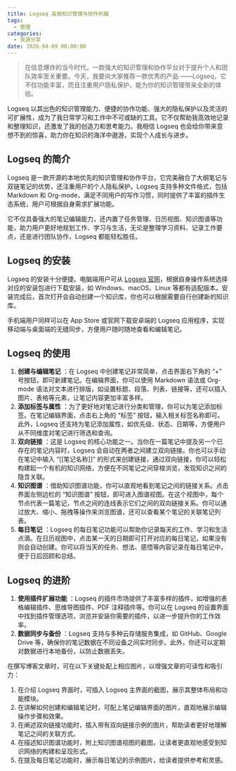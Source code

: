 ```yaml
---
title: Logseq 高效知识管理与协作利器
tags:
  - 管理
categories:
  - 资源分享
date: 2026-04-09 00:00:00
---
```


> 在信息爆炸的当今时代，一款强大的知识管理和协作平台对于提升个人和团队效率至关重要。今天，我要向大家推荐一款优秀的产品 ——Logseq，它不仅功能丰富，而且注重用户隐私保护，能为你的知识管理带来全新的体验。

Logseq 以其出色的知识管理能力、便捷的协作功能、强大的隐私保护以及灵活的可扩展性，成为了我日常学习和工作中不可或缺的工具。它不仅帮助我高效地记录和整理知识，还激发了我的创造力和思考能力。我相信 Logseq 也会给你带来意想不到的惊喜，助力你在知识的海洋中遨游，实现个人成长与进步。

<!-- more -->

## Logseq 的简介

Logseq 是一款开源的本地优先的知识管理和协作平台，它完美融合了大纲笔记与双链笔记的优势，还注重用户的个人隐私保护。Logseq 支持多种文件格式，包括 Markdown 和 Org-mode，满足不同用户的写作习惯，同时提供了丰富的插件生态系统，用户可根据自身需求扩展功能。

它不仅具备强大的笔记编辑能力，还内置了任务管理、日历视图、知识图谱等功能，助力用户更好地规划工作、学习与生活，无论是整理学习资料、记录工作要点，还是进行团队协作，Logseq 都能轻松胜任。

## Logseq 的安装

Logseq 的安装十分便捷。电脑端用户可从 [Logseq 官网](https://logseq.com/)，根据自身操作系统选择对应的安装包进行下载安装，如 Windows、macOS、Linux 等都有适配版本。安装完成后，首次打开会自动创建一个知识库，你也可以根据需要自行创建新的知识库。

手机端用户同样可以在 App Store 或官网下载安卓端的 Logseq 应用程序，实现移动端与桌面端的无缝同步，方便用户随时随地查看和编辑笔记。

## Logseq 的使用

  1. **创建与编辑笔记** ：在 Logseq 中创建笔记非常简单，点击界面右下角的 “+” 号按钮，即可新建笔记。在编辑界面，你可以使用 Markdown 语法或 Org-mode 语法对文本进行排版，如设置标题、段落、列表、链接等，还可以插入图片、表格等元素，让笔记内容更加丰富多样。
  2. **添加标签与属性** ：为了更好地对笔记进行分类和管理，你可以为笔记添加标签。在笔记编辑界面，点击右上角的 “标签” 按钮，输入相关标签名称即可。此外，Logseq 还支持为笔记添加属性，如优先级、状态、日期等，方便用户从不同维度对笔记进行筛选和查询。
  3. **双向链接** ：这是 Logseq 的核心功能之一。当你在一篇笔记中提及另一个已存在的笔记内容时，Logseq 会自动在两者之间建立双向链接。你也可以手动在笔记中输入 “[[笔记名称]]” 的形式来创建链接，通过双向链接，你可以轻松构建起一个有机的知识网络，方便在不同笔记之间穿梭浏览，发现知识之间的隐含关联。
  4. **知识图谱** ：借助知识图谱功能，你可以直观地看到笔记之间的链接关系。点击界面左侧边栏的 “知识图谱” 按钮，即可进入图谱视图。在这个视图中，每个节点代表一篇笔记，节点之间的连线表示它们之间的双向链接关系。你可以通过放大、缩小、拖拽等操作来浏览图谱，还可以查看某个笔记的关联笔记列表。
  5. **每日笔记** ：Logseq 的每日笔记功能可以帮助你记录每天的工作、学习和生活点滴。在日历视图中，点击某一天的日期即可打开对应的每日笔记，如果没有则会自动创建。你可以将当天的任务、想法、感悟等内容记录在每日笔记中，便于日后回顾和总结。

## Logseq 的进阶

  1. **使用插件扩展功能** ：Logseq 的插件市场提供了丰富多样的插件，如增强的表格编辑插件、思维导图插件、PDF 注释插件等。你可以在 Logseq 的设置界面中找到插件管理选项，浏览并安装你需要的插件，以进一步提升你的工作效率。
  2. **数据同步与备份** ：Logseq 支持与多种云存储服务集成，如 GitHub、Google Drive 等，确保你的笔记数据在不同设备之间实时同步。此外，你还可以定期对数据进行本地备份，以防止数据丢失。

在撰写博客文章时，可在以下关键处配上相应图片，以增强文章的可读性和吸引力：

  1. 在介绍 Logseq 界面时，可插入 Logseq 主界面的截图，展示其整体布局和功能模块。
  2. 在讲解如何创建和编辑笔记时，可配上笔记编辑界面的图片，直观地展示编辑操作步骤和效果。
  3. 在阐述双向链接功能时，插入带有双向链接示例的图片，帮助读者更好地理解笔记之间的关联方式。
  4. 在描述知识图谱功能时，附上知识图谱视图的截图，让读者更直观地感受到知识网络的构建和呈现形式。
  5. 在提及每日笔记功能时，展示每日笔记的示例图片，给读者提供参考和灵感。